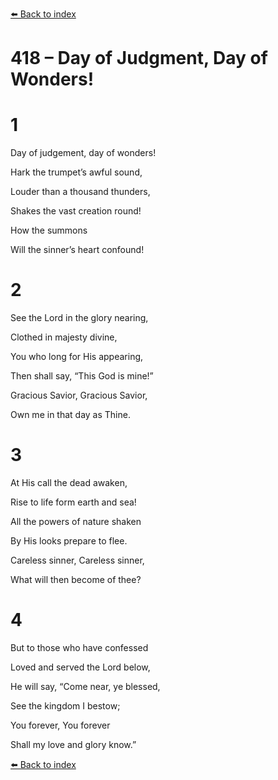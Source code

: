 [⬅️ Back to index](../README.md)

# 418 – Day of Judgment, Day of Wonders!





# 1

Day of judgement, day of wonders!

Hark the trumpet’s awful sound,

Louder than a thousand thunders,

Shakes the vast creation round!

How the summons

Will the sinner’s heart confound!



# 2

See the Lord in the glory nearing,

Clothed in majesty divine,

You who long for His appearing,

Then shall say, “This God is mine!”

Gracious Savior, Gracious Savior,

Own me in that day as Thine.



# 3

At His call the dead awaken,

Rise to life form earth and sea!

All the powers of nature shaken

By His looks prepare to flee.

Careless sinner, Careless sinner,

What will then become of thee?



# 4

But to those who have confessed

Loved and served the Lord below,

He will say, “Come near, ye blessed,

See the kingdom I bestow;

You forever, You forever

Shall my love and glory know.”

[⬅️ Back to index](../README.md)

